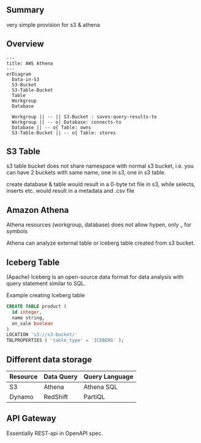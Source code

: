## Summary

very simple provision for s3 & athena

## Overview

```mermaid
---
title: AWS Athena
---
erDiagram
  Data-in-S3
  S3-Bucket
  S3-Table-Bucket
  Table
  Workgroup
  Database

  Workgroup || -- || S3-Bucket : saves-query-results-to
  Workgroup || -- o| Database: connects-to
  Database || -- o{ Table: owns
  S3-Table-Bucket || -- o{ Table: stores
```

## S3 Table

s3 table bucket does not share namespace with normal s3 bucket, i.e. you can have 2 buckets with same name, one in s3, one in s3 table.

create database & table would result in a 0-byte txt file in s3, while selects, inserts etc. would result in a metadata and .csv file

## Amazon Athena

Athena resources (workgroup, database) does not allow hypen, only _ for symbols

Athena can analyze external table or iceberg table created from s3 bucket.

## Iceberg Table

(Apache) Iceberg is an open-source data format for data analysis with query statement similar to SQL.

Example creating Iceberg table
```sql
CREATE TABLE product (
  id integer,
  name string,
  on_sale boolean
)
LOCATION 's3://s3-bucket/'
TBLPROPERTIES ( 'table_type' = 'ICEBERG' );
```

## Different data storage

| Resource | Data Query | Query Language |
|----------|------------|----------------|
| S3       | Athena     | Athena SQL     |
| Dynamo   | RedShift   | PartiQL        |

## API Gateway

Essentially REST-api in OpenAPI spec.
